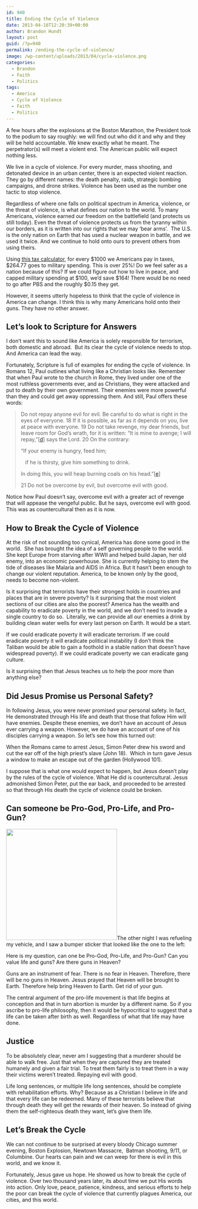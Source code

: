 ```yaml
---
id: 940
title: Ending the Cycle of Violence
date: 2013-04-16T12:20:39+00:00
author: Brandon Hundt
layout: post
guid: /?p=940
permalink: /ending-the-cycle-of-violence/
image: /wp-content/uploads/2013/04/cycle-violence.png
categories:
  - Brandon
  - Faith
  - Politics
tags:
  - America
  - Cycle of Violence
  - Faith
  - Politics
---
```

A few hours after the explosions at the Boston Marathon, the President took to the podium to say roughly: we will find out who did it and why and they will be held accountable. We knew exactly what he meant. The perpetrator(s) will meet a violent end. The American public will expect nothing less.

<!--more-->

We live in a cycle of violence. For every murder, mass shooting, and detonated device in an urban center, there is an expected violent reaction. They go by different names: the death penalty, raids, strategic bombing campaigns, and drone strikes. Violence has been used as the number one tactic to stop violence.

Regardless of where one falls on political spectrum in America, violence, or the threat of violence, is what defines our nation to the world. To many Americans, violence earned our freedom on the battlefield (and protects us still today). Even the threat of violence protects us from the tyranny within our borders, as it is written into our rights that we may ‘bear arms’.  The U.S. is the only nation on Earth that has used a nuclear weapon in battle, and we used it twice. And we continue to hold onto ours to prevent others from using theirs.

Using [this tax calculator](http://nationalpriorities.org/en/interactive-data/taxday/receipt/2012/taxespaid/1000/), for every $1000 we Americans pay in taxes, $264.77 goes to military spending. This is over 25%! Do we feel safer as a nation because of this? If we could figure out how to live in peace, and capped military spending at $100, we’d save $164! There would be no need to go after PBS and the roughly $0.15 they get.

However, it seems utterly hopeless to think that the cycle of violence in America can change. I think this is why many Americans hold onto their guns. They have no other answer.

## Let’s look to Scripture for Answers

I don’t want this to sound like America is solely responsible for terrorism, both domestic and abroad.  But its clear the cycle of violence needs to stop. And America can lead the way.

Fortunately, Scripture is full of examples for ending the cycle of violence. In Romans 12, Paul outlines what living like a Christian looks like. Remember that when Paul wrote to the church in Rome, they lived under one of the most ruthless governments ever, and as Christians, they were attacked and put to death by their own government. Their enemies were more powerful than they and could get away oppressing them. And still, Paul offers these words:

> Do not repay anyone evil for evil. Be careful to do what is right in the eyes of everyone. 18 If it is possible, as far as it depends on you, live at peace with everyone. 19 Do not take revenge, my dear friends, but leave room for God’s wrath, for it is written: “It is mine to avenge; I will repay,”[[d](http://www.biblegateway.com/passage/?search=Romans+12&version=NIV#fen-NIV-28265d)] says the Lord. 20 On the contrary:
>
> “If your enemy is hungry, feed him;
>
>    if he is thirsty, give him something to drink.
>
> In doing this, you will heap burning coals on his head.”[[e](http://www.biblegateway.com/passage/?search=Romans+12&version=NIV#fen-NIV-28266e)]
>
> 21 Do not be overcome by evil, but overcome evil with good.

Notice how Paul doesn’t say, overcome evil with a greater act of revenge that will appease the vengeful public. But he says, overcome evil with good. This was as countercultural then as it is now.

## How to Break the Cycle of Violence

At the risk of not sounding too cynical, America has done some good in the world.  She has brought the idea of a self governing people to the world. She kept Europe from starving after WWII and helped build Japan, her old enemy, into an economic powerhouse. She is currently helping to stem the tide of diseases like Malaria and AIDS in Africa. But it hasn’t been enough to change our violent reputation. America, to be known only by the good, needs to become non-violent.

Is it surprising that terrorists have their strongest holds in countries and places that are in severe poverty? Is it surprising that the most violent sections of our cities are also the poorest? America has the wealth and capability to eradicate poverty in the world, and we don’t need to invade a single country to do so.  Literally, we can provide all our enemies a drink by building clean water wells for every last person on Earth. It would be a start.

If we could eradicate poverty it will eradicate terrorism. If we could eradicate poverty it will eradicate political instability (I don’t think the Taliban would be able to gain a foothold in a stable nation that doesn’t have widespread poverty). If we could eradicate poverty we can eradicate gang culture.

Is it surprising then that Jesus teaches us to help the poor more than anything else?

## Did Jesus Promise us Personal Safety?

In following Jesus, you were never promised your personal safety. In fact, He demonstrated through His life and death that those that follow Him will have enemies. Despite these enemies, we don’t have an account of Jesus ever carrying a weapon. However, we do have an account of one of his disciples carrying a weapon. So let’s see how this turned out:

When the Romans came to arrest Jesus, Simon Peter drew his sword and cut the ear off of the high priest’s slave (John 18).  Which in turn gave Jesus a window to make an escape out of the garden (Hollywood 101).

I suppose that is what one would expect to happen, but Jesus doesn’t play by the rules of the cycle of violence. What He did is countercultural. Jesus admonished Simon Peter, put the ear back, and proceeded to be arrested so that through His death the cycle of violence could be broken.

## Can someone be Pro-God, Pro-Life, and Pro-Gun?

[<img class="alignnone size-full wp-image-942" title="413F8iclHGL._SL500_AA300_" src="/wp-content/uploads/2013/04/413F8iclHGL._SL500_AA300_.jpg" alt="" width="300" height="300" srcset="/wp-content/uploads/2013/04/413F8iclHGL._SL500_AA300_.jpg 300w, /wp-content/uploads/2013/04/413F8iclHGL._SL500_AA300_-150x150.jpg 150w" sizes="(max-width: 300px) 100vw, 300px" />](http://www.amazon.com/Guns-Life-Obama-Bumper-Sticker/dp/B007DKQGQC)The other night I was refueling my vehicle, and I saw a bumper sticker that looked like the one to the left:

Here is my question, can one be Pro-God, Pro-Life, and Pro-Gun? Can you value life and guns? Are there guns in Heaven?

Guns are an instrument of fear. There is no fear in Heaven. Therefore, there will be no guns in Heaven. Jesus prayed that Heaven will be brought to Earth. Therefore help bring Heaven to Earth. Get rid of your gun.

The central argument of the pro-life movement is that life begins at conception and that in turn abortion is murder by a different name. So if you ascribe to pro-life philosophy, then it would be hypocritical to suggest that a life can be taken after birth as well. Regardless of what that life may have done.

## Justice

To be absolutely clear, never am I suggesting that a murderer should be able to walk free. Just that when they are captured they are treated humanely and given a fair trial. To treat them fairly is to treat them in a way their victims weren’t treated. Repaying evil with good.

Life long sentences, or multiple life long sentences, should be complete with rehabilitation efforts. Why? Because as a Christian I believe in life and that every life can be redeemed. Many of these terrorists believe that through death they will get the rewards of their heaven. So instead of giving them the self-righteous death they want, let’s give them life.

## Let’s Break the Cycle

We can not continue to be surprised at every bloody Chicago summer evening, Boston Explosion, Newtown Massacre,  Batman shooting, 9/11, or Columbine. Our hearts can pain and we can weep for there is evil in this world, and we know it.

Fortunately, Jesus gave us hope. He showed us how to break the cycle of violence. Over two thousand years later, its about time we put His words into action. Only love, peace, patience, kindness, and serious efforts to help the poor can break the cycle of violence that currently plagues America, our cities, and this world.
